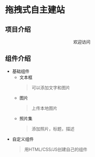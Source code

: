 # 拖拽式自主建站
## 项目介绍
  <p align="center">欢迎访问</p>
	
## 组件介绍
   * 基础组件
     + 文本框 
        > 可以添加文字和图片
	 + 图片
        > 上传本地图片
	 + 照片集
        > 添加照片，标题，描述
   * 自定义组件
     >用HTML/CSS/JS创建自己的组件
